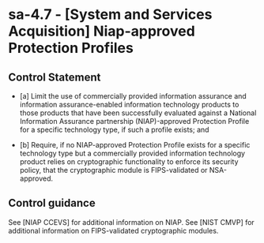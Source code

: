 # sa-4.7 - \[System and Services Acquisition\] Niap-approved Protection Profiles

## Control Statement

- \[a\] Limit the use of commercially provided information assurance and information assurance-enabled information technology products to those products that have been successfully evaluated against a National Information Assurance partnership (NIAP)-approved Protection Profile for a specific technology type, if such a profile exists; and

- \[b\] Require, if no NIAP-approved Protection Profile exists for a specific technology type but a commercially provided information technology product relies on cryptographic functionality to enforce its security policy, that the cryptographic module is FIPS-validated or NSA-approved.

## Control guidance

See [NIAP CCEVS] for additional information on NIAP. See [NIST CMVP] for additional information on FIPS-validated cryptographic modules.
